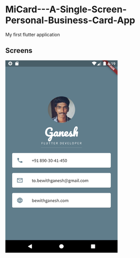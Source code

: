 # MiCard---A-Single-Screen-Personal-Business-Card-App
My first flutter application

## Screens

<img align = "left" src="screen shots/screen.png" height = 600 width = 350>

